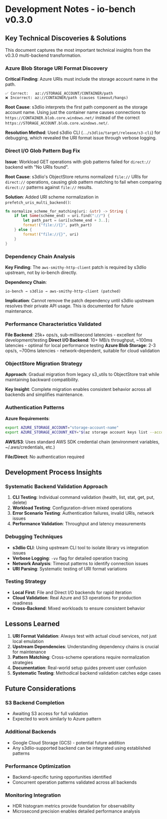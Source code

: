 # Development Notes - io-bench v0.3.0

## Key Technical Discoveries & Solutions

This document captures the most important technical insights from the v0.3.0 multi-backend transformation.

### Azure Blob Storage URI Format Discovery

**Critical Finding**: Azure URIs must include the storage account name in the path.

```
✅ Correct:   az://STORAGE_ACCOUNT/CONTAINER/path
❌ Incorrect: az://CONTAINER/path (causes timeout/hangs)
```

**Root Cause**: s3dlio interprets the first path component as the storage account name. Using just the container name causes connections to `https://CONTAINER.blob.core.windows.net/` instead of the correct `https://STORAGE_ACCOUNT.blob.core.windows.net/`.

**Resolution Method**: Used s3dlio CLI (`../s3dlio/target/release/s3-cli`) for debugging, which revealed the URI format issue through verbose logging.

### Direct I/O Glob Pattern Bug Fix

**Issue**: Workload GET operations with glob patterns failed for `direct://` backend with "No URIs found".

**Root Cause**: s3dlio's ObjectStore returns normalized `file://` URIs for `direct://` operations, causing glob pattern matching to fail when comparing `direct://` patterns against `file://` results.

**Solution**: Added URI scheme normalization in `prefetch_uris_multi_backend()`:

```rust
fn normalize_scheme_for_matching(uri: &str) -> String {
    if let Some(scheme_end) = uri.find("://") {
        let path_part = &uri[scheme_end + 3..];
        format!("file://{}", path_part)
    } else {
        format!("file://{}", uri)
    }
}
```

### Dependency Chain Analysis

**Key Finding**: The `aws-smithy-http-client` patch is required by s3dlio upstream, not by io-bench directly.

**Dependency Chain**: 
```
io-bench → s3dlio → aws-smithy-http-client (patched)
```

**Implication**: Cannot remove the patch dependency until s3dlio upstream resolves their private API usage. This is documented for future maintenance.

### Performance Characteristics Validated

**File Backend**: 25k+ ops/s, sub-millisecond latencies - excellent for development/testing
**Direct I/O Backend**: 10+ MB/s throughput, ~100ms latencies - optimal for local performance testing
**Azure Blob Storage**: 2-3 ops/s, ~700ms latencies - network-dependent, suitable for cloud validation

### ObjectStore Migration Strategy

**Approach**: Gradual migration from legacy s3_utils to ObjectStore trait while maintaining backward compatibility.

**Key Insight**: Complete migration enables consistent behavior across all backends and simplifies maintenance.

### Authentication Patterns

**Azure Requirements**:
```bash
export AZURE_STORAGE_ACCOUNT="storage-account-name"
export AZURE_STORAGE_ACCOUNT_KEY="$(az storage account keys list --account-name ACCOUNT --query [0].value -o tsv)"
```

**AWS/S3**: Uses standard AWS SDK credential chain (environment variables, ~/.aws/credentials, etc.)

**File/Direct**: No authentication required

## Development Process Insights

### Systematic Backend Validation Approach

1. **CLI Testing**: Individual command validation (health, list, stat, get, put, delete)
2. **Workload Testing**: Configuration-driven mixed operations
3. **Error Scenario Testing**: Authentication failures, invalid URIs, network issues
4. **Performance Validation**: Throughput and latency measurements

### Debugging Techniques

- **s3dlio CLI**: Using upstream CLI tool to isolate library vs integration issues
- **Verbose Logging**: `-vv` flag for detailed operation tracing
- **Network Analysis**: Timeout patterns to identify connection issues
- **URI Parsing**: Systematic testing of URI format variations

### Testing Strategy

- **Local First**: File and Direct I/O backends for rapid iteration
- **Cloud Validation**: Real Azure and S3 operations for production readiness
- **Cross-Backend**: Mixed workloads to ensure consistent behavior

## Lessons Learned

1. **URI Format Validation**: Always test with actual cloud services, not just local emulation
2. **Upstream Dependencies**: Understanding dependency chains is crucial for maintenance
3. **Pattern Matching**: Cross-scheme operations require normalization strategies
4. **Documentation**: Real-world setup guides prevent user confusion
5. **Systematic Testing**: Methodical backend validation catches edge cases

## Future Considerations

### S3 Backend Completion
- Awaiting S3 access for full validation
- Expected to work similarly to Azure pattern

### Additional Backends
- Google Cloud Storage (GCS) - potential future addition
- Any s3dlio-supported backend can be integrated using established patterns

### Performance Optimization
- Backend-specific tuning opportunities identified
- Concurrent operation patterns validated across all backends

### Monitoring Integration
- HDR histogram metrics provide foundation for observability
- Microsecond precision enables detailed performance analysis